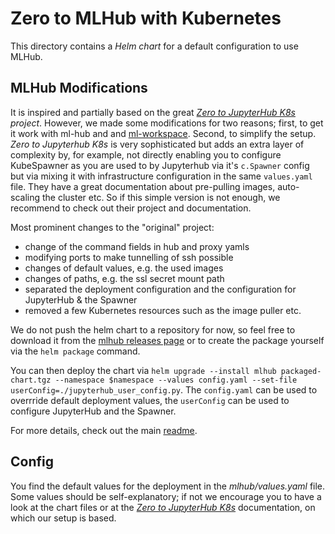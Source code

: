 # Zero to MLHub with Kubernetes

This directory contains a *Helm chart* for a default configuration to use MLHub.

## MLHub Modifications

It is inspired and partially based on the great *[Zero to JupyterHub K8s](https://github.com/jupyterhub/zero-to-jupyterhub-k8s) project*.
However, we made some modifications for two reasons; first, to get it work with ml-hub and and [ml-workspace](https://github.com/ml-tooling/ml-workspace). Second, to simplify the setup. *Zero to Jupyterhub K8s* is very sophisticated but adds an extra layer of complexity by, for example, not directly enabling you to configure KubeSpawner as you are used to by Jupyterhub via it's `c.Spawner` config but via mixing it with infrastructure configuration in the same `values.yaml` file. They have a great documentation about pre-pulling images, auto-scaling the cluster etc. So if this simple version is not enough, we recommend to check out their project and documentation. 

Most prominent changes to the "original" project: 
- change of the command fields in hub and proxy yamls
- modifying ports to make tunnelling of ssh possible
- changes of default values, e.g. the used images
- changes of paths, e.g. the ssl secret mount path
- separated the deployment configuration and the configuration for JupyterHub & the Spawner
- removed a few Kubernetes resources such as the image puller etc.

We do not push the helm chart to a repository for now, so feel free to download it from the [mlhub releases page](https://github.com/ml-tooling/ml-hub/releases) or to create the package yourself via the `helm package` command.

You can then deploy the chart via `helm upgrade --install mlhub packaged-chart.tgz --namespace $namespace --values config.yaml --set-file userConfig=./jupyterhub_user_config.py`.
The `config.yaml` can be used to overrride default deployment values, the `userConfig` can be used to configure JupyterHub and the Spawner. 

For more details, check out the main [readme](https://github.com/ml-tooling/ml-hub).

## Config

You find the default values for the deployment in the *mlhub/values.yaml* file. Some values should be self-explanatory; if not we encourage you to have a look at the chart files or at the *[Zero to JupyterHub K8s](https://github.com/jupyterhub/zero-to-jupyterhub-k8s)* documentation, on which our setup is based.
